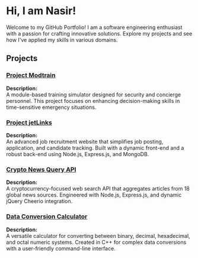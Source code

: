 # Hi, I am Nasir!

Welcome to my GitHub Portfolio! I am a software engineering enthusiast with a passion for crafting innovative solutions. Explore my projects and see how I've applied my skills in various domains.

## Projects

### [Project Modtrain](https://github.com/s-nasir/ModTrain)
**Description:**  
A module-based training simulator designed for security and concierge personnel. This project focuses on enhancing decision-making skills in time-sensitive emergency situations. 

### [Project jetLinks](https://github.com/s-nasir/jetLinksProject)

**Description:**  
An advanced job recruitment website that simplifies job posting, application, and candidate tracking. Built with a dynamic front-end and a robust back-end using Node.js, Express.js, and MongoDB.

### [Crypto News Query API](https://github.com/s-nasir/cryptoNewsAPI)

**Description:**  
A cryptocurrency-focused web search API that aggregates articles from 18 global news sources. Engineered with Node.js, Express.js, and dynamic jQuery Cheerio integration.

### [Data Conversion Calculator](https://github.com/s-nasir/dataConversionCalci)

**Description:**  
A versatile calculator for converting between binary, decimal, hexadecimal, and octal numeric systems. Created in C++ for complex data conversions with a user-friendly command-line interface.

